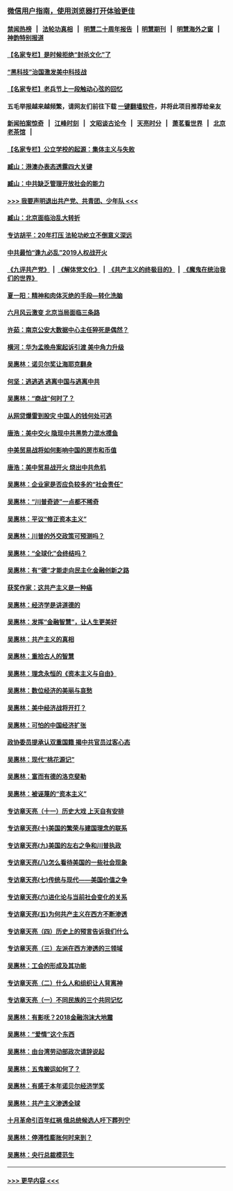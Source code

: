 ### [微信用户指南，使用浏览器打开体验更佳](https://github.com/gfw-breaker/banned-news1/blob/master/indexes/wechat-guide.md?t=0)
#### [禁闻热榜](热点新闻.md?t=0)  &nbsp;&nbsp;|&nbsp;&nbsp; [法轮功真相](https://github.com/gfw-breaker/truth/blob/master/README.md?t=0) &nbsp;&nbsp;|&nbsp;&nbsp; [明慧二十周年报告](https://github.com/gfw-breaker/mh-reports/blob/master/README.md?t=0) &nbsp;&nbsp;|&nbsp;&nbsp;[明慧期刊](https://github.com/gfw-breaker/mh-qikan) &nbsp;&nbsp;|&nbsp;&nbsp; [明慧海外之窗](https://github.com/gfw-breaker/mh-news/blob/master/README.md?t=0) &nbsp;&nbsp;|&nbsp;&nbsp; [神韵特别报道](https://github.com/gfw-breaker/mh-news/blob/master/shenyun.md?t=0)
#### [【名家专栏】是时候拒绝“封杀文化”了](../pages/nsc423/n11814093.md?t=02150755) 
#### [“黑科技”治国激发美中科技战](../pages/nsc423/n11638056.md?t=02150755) 
#### [【名家专栏】老兵节上一段触动心弦的回忆](../pages/nsc423/n11646016.md?t=02150755) 
#### 五毛举报越来越频繁，请网友们前往下载 [一键翻墙软件](https://github.com/gfw-breaker/ssr-accounts)，并将此项目推荐给亲友
#### [新闻拍案惊奇](https://github.com/gfw-breaker/banned-news1/blob/master/pages/link4.md) &nbsp;&nbsp;|&nbsp;&nbsp; [江峰时刻](https://github.com/gfw-breaker/banned-news1/blob/master/pages/link4.md) &nbsp;&nbsp;|&nbsp;&nbsp; [文昭谈古论今](https://github.com/gfw-breaker/banned-news1/blob/master/pages/link4.md) &nbsp;&nbsp;|&nbsp;&nbsp; [天亮时分](https://github.com/gfw-breaker/banned-news1/blob/master/pages/link4.md) &nbsp;&nbsp;|&nbsp;&nbsp; [萧茗看世界](https://github.com/gfw-breaker/banned-news1/blob/master/pages/link4.md) &nbsp;&nbsp;|&nbsp;&nbsp; [北京老茶馆](https://github.com/gfw-breaker/banned-news1/blob/master/pages/link4.md) &nbsp;&nbsp;|&nbsp;&nbsp; 
#### [【名家专栏】公立学校的起源：集体主义与失败](../pages/nsc423/n11601833.md?t=02150755) 
#### [臧山：港澳办表态透露四大关键](../pages/nsc423/n11421628.md?t=02150755) 
#### [臧山：中共缺乏管理开放社会的能力](../pages/nsc423/n11407457.md?t=02150755) 
#### [>>> 我要声明退出共产党、共青团、少年队 <<<](https://github.com/begood0513/goodnews/blob/master/quit/letter.md) 
#### [臧山：北京面临治乱大转折](../pages/nsc423/n11406895.md?t=02150755) 
#### [专访胡平：20年打压 法轮功屹立不倒意义深远](../pages/nsc423/n11398800.md?t=02150755) 
#### [中共最怕“逢九必乱”2019人权战开火](../pages/nsc423/n11385248.md?t=02150755) 
#### [《九评共产党》](https://github.com/begood0513/9ping.md/blob/master/README.md) &nbsp;|&nbsp; [《解体党文化》](../../../../jtdwh.md/blob/master/README.md)  &nbsp;|&nbsp; [《共产主义的终极目的》](../../../../gczydzjmd.md/blob/master/README.md) &nbsp;|&nbsp; [《魔鬼在统治我们的世界》](../../../../mgztzwmdsj.md/blob/master/README.md) 
#### [夏一阳：精神和肉体灭绝的手段—转化洗脑](../pages/nsc423/n11368250.md?t=02150755) 
#### [六月风云激变 北京当局面临三条路](../pages/nsc423/n11313668.md?t=02150755) 
#### [许茹：南京公安大数据中心主任猝死是偶然？](../pages/nsc423/n11064744.md?t=02150755) 
#### [横河：华为孟晚舟案起诉引渡 美中角力升级](../pages/nsc423/n11027230.md?t=02150755) 
#### [吴惠林：诺贝尔奖让海耶克翻身](../pages/nsc423/n10890049.md?t=02150755) 
#### [何坚：逃逃逃 逃离中国与逃离中共](../pages/nsc423/n10592891.md?t=02150755) 
#### [吴惠林：“商战”何时了？](../pages/nsc423/n10573558.md?t=02150755) 
#### [从网贷爆雷到股灾 中国人的钱何处可逃](../pages/nsc423/n10572800.md?t=02150755) 
#### [唐浩：美中交火 隐现中共黑势力混水摸鱼](../pages/nsc423/n10544040.md?t=02150755) 
#### [中美贸易战将如何影响中国的房市和币值](../pages/nsc423/n10543697.md?t=02150755) 
#### [唐浩：美中贸易战开火 烧出中共危机](../pages/nsc423/n10540126.md?t=02150755) 
#### [吴惠林：企业家是否应负较多的“社会责任”](../pages/nsc423/n10535022.md?t=02150755) 
#### [吴惠林：“川普奇迹”一点都不稀奇](../pages/nsc423/n10512808.md?t=02150755) 
#### [吴惠林：平议“修正资本主义”](../pages/nsc423/n10495724.md?t=02150755) 
#### [吴惠林：川普的外交政策可预测吗？](../pages/nsc423/n10462387.md?t=02150755) 
#### [吴惠林：“全球化”会终结吗？](../pages/nsc423/n10452838.md?t=02150755) 
#### [吴惠林：有“德”才能走向民主化金融创新之路](../pages/nsc423/n10432292.md?t=02150755) 
#### [获奖作家：这共产主义是一种癌](../pages/nsc423/n10431541.md?t=02150755) 
#### [吴惠林：经济学是讲道德的](../pages/nsc423/n10398014.md?t=02150755) 
#### [吴惠林：发挥“金融智慧”，让人生更美好](../pages/nsc423/n10375019.md?t=02150755) 
#### [吴惠林：共产主义的真相](../pages/nsc423/n10351394.md?t=02150755) 
#### [吴惠林：重拾古人的智慧](../pages/nsc423/n10337691.md?t=02150755) 
#### [吴惠林：理念永恒的《资本主义与自由》](../pages/nsc423/n10316274.md?t=02150755) 
#### [吴惠林：数位经济的美丽与哀愁](../pages/nsc423/n10292946.md?t=02150755) 
#### [吴惠林：美中经济战将开打？](../pages/nsc423/n10258825.md?t=02150755) 
#### [吴惠林：可怕的中国经济扩张](../pages/nsc423/n10219147.md?t=02150755) 
#### [政协委员提承认双重国籍 揭中共官员过客心态](../pages/nsc423/n10208809.md?t=02150755) 
#### [吴惠林：现代“桃花源记”](../pages/nsc423/n10185234.md?t=02150755) 
#### [吴惠林：富而有德的洛克斐勒](../pages/nsc423/n10142264.md?t=02150755) 
#### [吴惠林：被诬蔑的“资本主义”](../pages/nsc423/n10124816.md?t=02150755) 
#### [专访章天亮（十一）历史大戏 上天自有安排](../pages/nsc423/n10094905.md?t=02150755) 
#### [专访章天亮(十)美国的繁荣与建国理念的联系](../pages/nsc423/n10094899.md?t=02150755) 
#### [专访章天亮(九)美国的左右之争和川普执政](../pages/nsc423/n10094889.md?t=02150755) 
#### [专访章天亮(八)怎么看待美国的一些社会现象](../pages/nsc423/n10094857.md?t=02150755) 
#### [专访章天亮(七)传统与现代——美国价值之争](../pages/nsc423/n10093140.md?t=02150755) 
#### [专访章天亮(六)进化论与当前社会变化的关系](../pages/nsc423/n10092036.md?t=02150755) 
#### [专访章天亮(五)为何共产主义在西方不断渗透](../pages/nsc423/n10083620.md?t=02150755) 
#### [专访章天亮（四）历史上的预言告诉我们什么](../pages/nsc423/n10083606.md?t=02150755) 
#### [专访章天亮（三）左派在西方渗透的三领域](../pages/nsc423/n10081115.md?t=02150755) 
#### [吴惠林：工会的形成及其功能](../pages/nsc423/n10080633.md?t=02150755) 
#### [专访章天亮（二）什么人和组织让人背离神](../pages/nsc423/n10076637.md?t=02150755) 
#### [专访章天亮（一）不同民族的三个共同记忆](../pages/nsc423/n10074188.md?t=02150755) 
#### [吴惠林：有影呒？2018金融泡沫大地震](../pages/nsc423/n10040534.md?t=02150755) 
#### [吴惠林：“爱情”这个东西](../pages/nsc423/n10019423.md?t=02150755) 
#### [吴惠林：由台湾劳动部政次请辞说起](../pages/nsc423/n9979679.md?t=02150755) 
#### [吴惠林：五鬼搬运如何了？](../pages/nsc423/n9925338.md?t=02150755) 
#### [吴惠林：有感于本年诺贝尔经济学奖](../pages/nsc423/n9871883.md?t=02150755) 
#### [吴惠林：共产主义渗透全球](../pages/nsc423/n9812748.md?t=02150755) 
#### [十月革命引百年红祸 俄总统候选人吁下葬列宁](../pages/nsc423/n9810182.md?t=02150755) 
#### [吴惠林：停滞性膨胀何时来到？](../pages/nsc423/n9764136.md?t=02150755) 
#### [吴惠林：央行总裁模范生](../pages/nsc423/n9728134.md?t=02150755) 

----
#### [ >>> 更早内容 <<< ](../indexes/nsc423-earlier.md)
